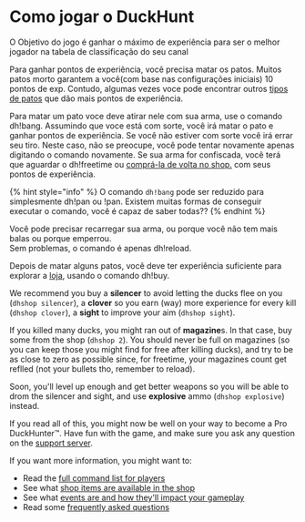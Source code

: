 # Como jogar o DuckHunt

O Objetivo do jogo é ganhar o máximo de experiência para ser o melhor jogador na tabela de classificação do seu canal

Para ganhar pontos de experiência, você precisa matar os patos. Muitos patos morto garantem a você\(com base nas configurações iniciais\) 10 pontos de exp. Contudo, algumas vezes voce pode encontrar outros [tipos de patos](types-of-ducks.md) que dão mais pontos de experiência.

Para matar um pato voce deve atirar nele com sua arma, use o comando dh!bang. Assumindo que voce está com sorte, você irá matar o pato e ganhar pontos de experiência. Se você não estiver com sorte você irá errar seu tiro. Neste caso, não se preocupe, você pode tentar novamente apenas digitando o comando novamente. Se sua arma for confiscada, você terá que aguardar o dh!freetime ou [comprá-la de volta no shop.](store-items.md) com seus pontos de experiência.

{% hint style="info" %}
O comando `dh!bang` pode ser reduzido para simplesmente dh!pan ou !pan. Existem muitas formas de conseguir executar o comando, você é capaz de saber todas??
{% endhint %}

Você pode precisar recarregar sua arma, ou porque você não tem mais balas ou porque emperrou.  
Sem problemas, o comando é apenas dh!reload.

Depois de matar alguns patos, você deve ter experiência suficiente para explorar a [loja](store-items.md), usando o comando dh!buy.

We recommend you buy a **silencer** to avoid letting the ducks flee on you \(`dhshop silencer`\), a **clover** so you earn \(way\) more experience for every kill \(`dhshop clover`\), a **sight** to improve your aim \(`dhshop sight`\).

If you killed many ducks, you might ran out of **magazine**s. In that case, buy some from the shop \(`dhshop 2`\). You should never be full on magazines \(so you can keep those you might find for free after killing ducks\), and try to be as close to zero as possible since, for freetime, your magazines count get reflled \(not your bullets tho, remember to reload\).

Soon, you'll level up enough and get better weapons so you will be able to drom the silencer and sight, and use **explosive** ammo \(`dhshop explosive`\) instead.

If you read all of this, you might now be well on your way to become a Pro DuckHunter™️. Have fun with the game, and make sure you ask any question on the [support server](https://discordapp.com/invite/2BksEkV).

If you want more information, you might want to:

* Read the [full command list for players](player-commands.md)
* See what [shop items are available in the shop](store-items.md)
* See what [events are and how they'll impact your gameplay](events.md)
* Read some [frequently asked questions](faq.md)

